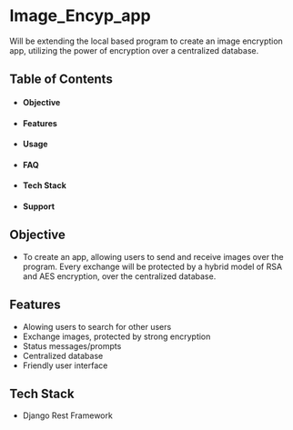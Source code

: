 
# Image_Encyp_app

Will be extending the local based program to create an image encryption app, utilizing the power of encryption over a centralized database.

## Table of Contents

- #### Objective
- #### Features
- #### Usage
- #### FAQ
- #### Tech Stack
- #### Support
  
## Objective

- To create an app, allowing users to send and receive images over the program. Every exchange will be protected by a hybrid model of RSA and AES encryption, over the centralized database.
## Features

- Alowing users to search for other users
- Exchange images, protected by strong encryption
- Status messages/prompts
- Centralized database
- Friendly user interface



## Tech Stack

- Django Rest Framework


